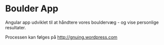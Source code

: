 # Boulder App 

Angular app udviklet til at håndtere vores bouldervæg - og vise personlige resultater.

Processen kan følges på http://gnuing.wordpress.com

